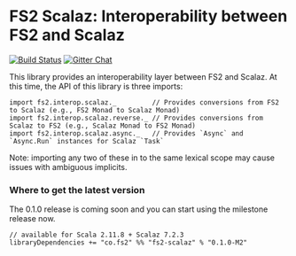 FS2 Scalaz: Interoperability between FS2 and Scalaz
===============================================

[![Build Status](https://travis-ci.org/functional-streams-for-scala/fs2-scalaz.svg?branch=master)](http://travis-ci.org/functional-streams-for-scala/fs2-scalaz)
[![Gitter Chat](https://badges.gitter.im/functional-streams-for-scala/fs2.svg)](https://gitter.im/functional-streams-for-scala/fs2)

This library provides an interoperability layer between FS2 and Scalaz. At this time, the API of this library is three imports:

    import fs2.interop.scalaz._         // Provides conversions from FS2 to Scalaz (e.g., FS2 Monad to Scalaz Monad)
    import fs2.interop.scalaz.reverse._ // Provides conversions from Scalaz to FS2 (e.g., Scalaz Monad to FS2 Monad)
    import fs2.interop.scalaz.async._   // Provides `Async` and `Async.Run` instances for Scalaz `Task`

Note: importing any two of these in to the same lexical scope may cause issues with ambiguous implicits.

### <a id="getit"></a> Where to get the latest version ###

The 0.1.0 release is coming soon and you can start using the milestone release now.

```
// available for Scala 2.11.8 + Scalaz 7.2.3
libraryDependencies += "co.fs2" %% "fs2-scalaz" % "0.1.0-M2"
```


